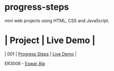 # progress-steps

mini web projects using HTML, CSS and JavaScript.
  #  | Project                                                                | Live Demo                                                |

| 001 | [Progress Steps](https://github.com/Eswar3008/progress-steps)                               | [Live Demo](https://eswar3008.github.io/Expanding-Cards/)  |

 ER3008 - [Eswar Ala](https://www.linkedin.com/in/eswarala3008/)


